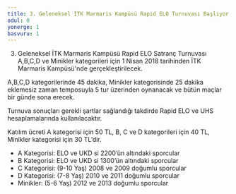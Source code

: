 ```yaml
---
title: 3. Geleneksel İTK Marmaris Kampüsü Rapid ELO Turnuvası Başlıyor!
odul: 0
yonerge: 1
basvuru: 1
---
```


3. Geleneksel İTK Marmaris Kampüsü Rapid ELO Satranç Turnuvası A,B,C,D ve Minikler kategorileri için 1 Nisan 2018 tarihinden İTK Marmaris Kampüsü'nde gerçekleştirilecek.

A,B,C,D kategorilerinde 45 dakika, Minikler kategorisinde 25 dakika eklemesiz zaman temposuyla 5 tur üzerinden oynanacak ve bütün maçlar bir günde sona erecek.

Turnuva sonuçları gerekli şartlar sağlandığı takdirde Rapid ELO ve UHS hesaplamalarında kullanılacaktır.

Katılım ücreti A kategorisi için 50 TL, B, C ve D kategorileri için 40 TL, Minikler kategorisi için 30 TL’dir.

- A Kategorisi: ELO ve UKD si 2200’ün altındaki sporcular
- B Kategorisi:	ELO ve UKD si 1300’ün altındaki sporcular
- C Kategorisi: (9-10 Yaş)	2008 ve 2009 doğumlu sporcular
- D Kategorisi: (7-8 Yaş)	2010 ve 2011 doğumlu sporcular
- Minikler: (5-6 Yaş)	2012 ve 2013 doğumlu sporcular
